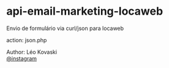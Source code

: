 # api-email-marketing-locaweb
Envio de formulário via curl/json para locaweb

action: json.php

Author: Léo Kovaski
<br><a href="https://instagram.com/leokovaski" target="_blank">@instagram</a>
